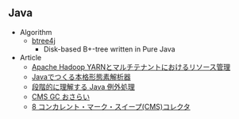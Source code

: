 ## Java

+ Algorithm
    + [btree4j](https://github.com/myui/btree4j)
        + Disk-based B+-tree written in Pure Java
+ Article
    + [Apache Hadoop YARNとマルチテナントにおけるリソース管理](https://www.slideshare.net/Cloudera_jp/apache-hadoop-yarn-107568692)
    + [Javaでつくる本格形態素解析器](https://www.slideshare.net/WorksApplications/java-82794239)
    + [段階的に理解する Java 例外処理](https://qiita.com/ts7i/items/d7f6c1cd5a14e55943d4)
    + [CMS GC おさらい](http://cco.hatenablog.jp/entry/2014/12/01/162240)
    + [8 コンカレント・マーク・スイープ(CMS)コレクタ](https://docs.oracle.com/javase/jp/8/docs/technotes/guides/vm/gctuning/cms.html)
